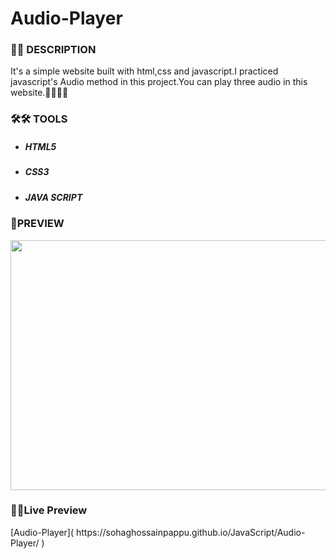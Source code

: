 # Audio-Player  

<h3> 📝📝 DESCRIPTION</h3>
  
<p>It's a simple website built with html,css and javascript.I practiced javascript's Audio method in this project.You can play three audio in this website.🙆‍♂️🙆‍♂️</p>

<h3>🛠🛠 TOOLS</h3>
<ul>
  <li><h5>HTML5</h5></li>
  <li><h5>CSS3</h5></li>
  <li><h5>JAVA SCRIPT</h5></li>
</ul>
  
### 🎨PREVIEW 
<img src="img/" height="400" width="1200"/>

 <h3>🔗🔗Live Preview</h3>
 [Audio-Player]( https://sohaghossainpappu.github.io/JavaScript/Audio-Player/ )
